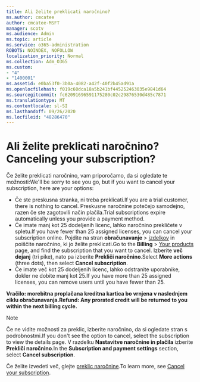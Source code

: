 ```yaml
---
title: Ali želite preklicati naročnino?
ms.author: cmcatee
author: cmcatee-MSFT
manager: scotv
ms.audience: Admin
ms.topic: article
ms.service: o365-administration
ROBOTS: NOINDEX, NOFOLLOW
localization_priority: Normal
ms.collection: Adm_O365
ms.custom:
- "4"
- "1400001"
ms.assetid: e0ba53f0-3b0a-4082-a42f-40f2b45ad91a
ms.openlocfilehash: f019c60dca18a5b241bf445252463035e9841d64
ms.sourcegitcommit: fc62091696591175280c02c29876530d485c7871
ms.translationtype: MT
ms.contentlocale: sl-SI
ms.lasthandoff: 09/26/2020
ms.locfileid: "48286470"
---
```

# <a name="canceling-your-subscription"></a><span data-ttu-id="4d532-102">Ali želite preklicati naročnino?</span><span class="sxs-lookup"><span data-stu-id="4d532-102">Canceling your subscription?</span></span>

<span data-ttu-id="4d532-103">Če želite preklicati naročnino, vam priporočamo, da si ogledate te možnosti:</span><span class="sxs-lookup"><span data-stu-id="4d532-103">We'll be sorry to see you go, but if you want to cancel your subscription, here are your options:</span></span>
  
- <span data-ttu-id="4d532-104">Če ste preskusna stranka, ni treba preklicati.</span><span class="sxs-lookup"><span data-stu-id="4d532-104">If you are a trial customer, there is nothing to cancel.</span></span> <span data-ttu-id="4d532-105">Preskusne naročnine potečejo samodejno, razen če ste zagotovili način plačila.</span><span class="sxs-lookup"><span data-stu-id="4d532-105">Trial subscriptions expire automatically unless you provide a payment method.</span></span>
- <span data-ttu-id="4d532-106">Če imate manj kot 25 dodeljenih licenc, lahko naročnino prekličete v spletu.</span><span class="sxs-lookup"><span data-stu-id="4d532-106">If you have fewer than 25 assigned licenses, you can cancel your subscription online.</span></span> <span data-ttu-id="4d532-107">Pojdite na stran **obračunavanje** \> [izdelkov](https://go.microsoft.com/fwlink/p/?linkid=842054) in poiščite naročnino, ki jo želite preklicati.</span><span class="sxs-lookup"><span data-stu-id="4d532-107">Go to the **Billing** \> [Your products](https://go.microsoft.com/fwlink/p/?linkid=842054) page, and find the subscription that you want to cancel.</span></span> <span data-ttu-id="4d532-108">Izberite **več dejanj** (tri pike), nato pa izberite **Prekliči naročnino**.</span><span class="sxs-lookup"><span data-stu-id="4d532-108">Select **More actions** (three dots), then select **Cancel subscription**.</span></span>
- <span data-ttu-id="4d532-109">Če imate več kot 25 dodeljenih licenc, lahko odstranite uporabnike, dokler ne dobite manj kot 25.</span><span class="sxs-lookup"><span data-stu-id="4d532-109">If you have more than 25 assigned licenses, you can remove users until you have fewer than 25.</span></span>
  
<span data-ttu-id="4d532-110">**Vračilo: morebitna proplačana kreditna kartica bo vrnjena v naslednjem ciklu obračunavanja.**</span><span class="sxs-lookup"><span data-stu-id="4d532-110">**Refund: Any prorated credit will be returned to you within the next billing cycle.**</span></span>

> [!NOTE]
> <span data-ttu-id="4d532-111">Če ne vidite možnosti za preklic, izberite naročnino, da si ogledate stran s podrobnostmi.</span><span class="sxs-lookup"><span data-stu-id="4d532-111">If you don't see the option to cancel, select the subscription to view the details page.</span></span> <span data-ttu-id="4d532-112">V razdelku **Nastavitve naročnine in plačila** izberite **Prekliči naročnino**.</span><span class="sxs-lookup"><span data-stu-id="4d532-112">In the **Subscription and payment settings** section, select **Cancel subscription**.</span></span>

<span data-ttu-id="4d532-113">Če želite izvedeti več, glejte [preklic naročnine](https://docs.microsoft.com/microsoft-365/commerce/subscriptions/cancel-your-subscription).</span><span class="sxs-lookup"><span data-stu-id="4d532-113">To learn more, see [Cancel your subscription](https://docs.microsoft.com/microsoft-365/commerce/subscriptions/cancel-your-subscription).</span></span>